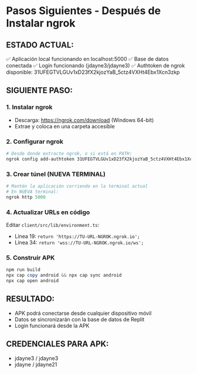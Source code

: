 # Pasos Siguientes - Después de Instalar ngrok

## ESTADO ACTUAL:
✅ Aplicación local funcionando en localhost:5000
✅ Base de datos conectada
✅ Login funcionando (jdayne3/jdayne3)
✅ Authtoken de ngrok disponible: 31UFEGTVLGUv1xD23fX2kjozYaB_5ctz4VXHt4Ebx1Xcn3zkp

## SIGUIENTE PASO:

### 1. Instalar ngrok
- Descarga: https://ngrok.com/download (Windows 64-bit)
- Extrae y coloca en una carpeta accesible

### 2. Configurar ngrok
```powershell
# Desde donde extracte ngrok, o si está en PATH:
ngrok config add-authtoken 31UFEGTVLGUv1xD23fX2kjozYaB_5ctz4VXHt4Ebx1Xcn3zkp
```

### 3. Crear túnel (NUEVA TERMINAL)
```powershell
# Mantén la aplicación corriendo en la terminal actual
# En NUEVA terminal:
ngrok http 5000
```

### 4. Actualizar URLs en código
Editar `client/src/lib/environment.ts`:
- Línea 19: `return 'https://TU-URL-NGROK.ngrok.io';`
- Línea 34: `return 'wss://TU-URL-NGROK.ngrok.io/ws';`

### 5. Construir APK
```powershell
npm run build
npx cap copy android && npx cap sync android
npx cap open android
```

## RESULTADO:
- APK podrá conectarse desde cualquier dispositivo móvil
- Datos se sincronizarán con la base de datos de Replit
- Login funcionará desde la APK

## CREDENCIALES PARA APK:
- jdayne3 / jdayne3
- jdayne / jdayne21